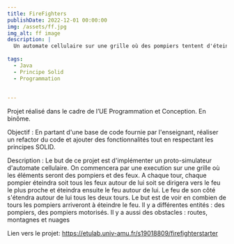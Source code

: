 ```yaml
---
title: FireFighters
publishDate: 2022-12-01 00:00:00
img: /assets/ff.jpg
img_alt: ff image
description: |
  Un automate cellulaire sur une grille où des pompiers tentent d'éteindre le feu qui se propage.
  
tags:
  - Java
  - Principe Solid
  - Programmation
  
  
---
```


Projet réalisé dans le cadre de l’UE Programmation et Conception. En binôme.

Objectif : En partant d'une base de code fournie par l'enseignant, réaliser un refactor du code et ajouter des fonctionnalités tout en respectant les principes SOLID.

Description : Le but de ce projet est d'implémenter un proto-simulateur d'automate cellulaire. On commencera par une
  execution sur une grille où les éléments seront des pompiers et des feux. A chaque tour, chaque pompier
  éteindra soit tous les feux autour de lui soit se dirigera vers le feu le plus proche et éteindra ensuite le feu
  autour de lui. Le feu de son côté s'étendra autour de lui tous les deux tours. Le but est de voir en combien de
  tours les pompiers arriveront à éteindre le feu.
Il y a différentes entités : des pompiers, des pompiers motorisés.
Il y a aussi des obstacles : routes, montagnes et nuages

Lien vers le projet: https://etulab.univ-amu.fr/s19018809/firefighterstarter

